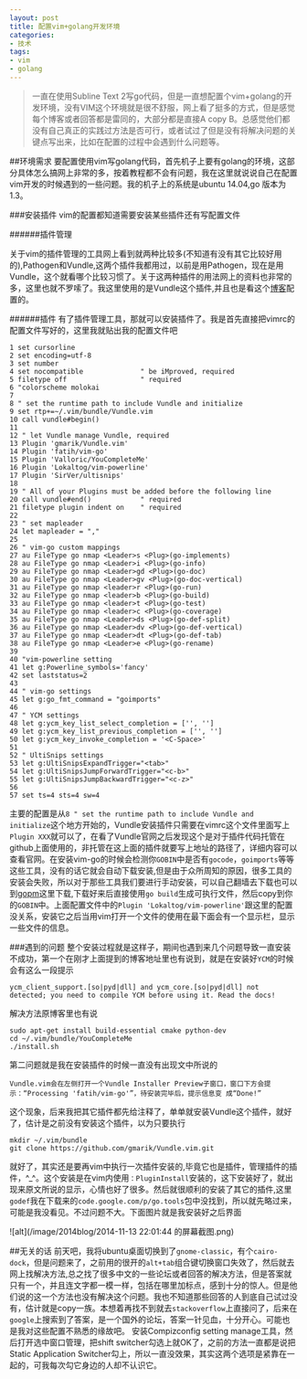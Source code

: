 ```yaml
---
layout: post
title: 配置vim+golang开发环境
categories:
- 技术
tags:
- vim 
- golang
---
```

>一直在使用Subline Text 2写go代码，但是一直想配置个vim+golang的开发环境，没有VIM这个环境就是很不舒服，网上看了挺多的方式，但是感觉每个博客或者回答都是雷同的，大部分都是直接A copy B。总感觉他们都没有自己真正的实践过方法是否可行，或者试过了但是没有将解决问题的关键点写出来，比如在配置的过程中会遇到什么问题等。

##环境需求
要配置使用vim写golang代码，首先机子上要有golang的环境，这部分具体怎么搞网上非常的多，按着教程都不会有问题，我在这里就说说自己在配置vim开发的时候遇到的一些问题。我的机子上的系统是ubuntu 14.04,go 版本为1.3。

###安装插件
vim的配置都知道需要安装某些插件还有写配置文件

######插件管理

关于vim的插件管理的工具网上看到就两种比较多(不知道有没有其它比较好用的),Pathogen和Vundle,这两个插件我都用过，以前是用Pathogen，现在是用Vundle，这个就看哪个比较习惯了。关于这两种插件的用法网上的资料也非常的多，这里也就不罗嗦了。我这里使用的是Vundle这个插件,并且也是看这个[博客](http://tonybai.com/2014/11/07/golang-development-environment-for-vim/)配置的。

######插件
有了插件管理工具，那就可以安装插件了。我是首先直接把vimrc的配置文件写好的，这里我就贴出我的配置文件吧

	1 set cursorline
	2 set encoding=utf-8
  	3 set number
  	4 set nocompatible              " be iMproved, required
  	5 filetype off                  " required
  	6 "colorscheme molokai
  	7 
  	8 " set the runtime path to include Vundle and initialize
  	9 set rtp+=~/.vim/bundle/Vundle.vim
 	10 call vundle#begin()
 	11 
 	12 " let Vundle manage Vundle, required
 	13 Plugin 'gmarik/Vundle.vim'
 	14 Plugin 'fatih/vim-go'
 	15 Plugin 'Valloric/YouCompleteMe'
 	16 Plugin 'Lokaltog/vim-powerline'
 	17 Plugin 'SirVer/ultisnips'
	18 
 	19 " All of your Plugins must be added before the following line
 	20 call vundle#end()            " required
 	21 filetype plugin indent on    " required
 	22 
 	23 " set mapleader
 	24 let mapleader = ","
 	25 
 	26 " vim-go custom mappings
 	27 au FileType go nmap <Leader>s <Plug>(go-implements)
 	28 au FileType go nmap <Leader>i <Plug>(go-info)
 	29 au FileType go nmap <Leader>gd <Plug>(go-doc)
 	30 au FileType go nmap <Leader>gv <Plug>(go-doc-vertical)
 	31 au FileType go nmap <leader>r <Plug>(go-run)
 	32 au FileType go nmap <leader>b <Plug>(go-build)
 	33 au FileType go nmap <leader>t <Plug>(go-test)                     
 	34 au FileType go nmap <leader>c <Plug>(go-coverage)
 	35 au FileType go nmap <Leader>ds <Plug>(go-def-split)
	36 au FileType go nmap <Leader>dv <Plug>(go-def-vertical)
 	37 au FileType go nmap <Leader>dt <Plug>(go-def-tab)
 	38 au FileType go nmap <Leader>e <Plug>(go-rename)
 	39 
 	40 "vim-powerline setting
 	41 let g:Powerline_symbols='fancy'
 	42 set laststatus=2
 	43 
 	44 " vim-go settings
 	45 let g:go_fmt_command = "goimports"
 	46 
 	47 " YCM settings
 	48 let g:ycm_key_list_select_completion = ['', '']
 	49 let g:ycm_key_list_previous_completion = ['', '']
 	50 let g:ycm_key_invoke_completion = '<C-Space>'
 	51                                                                   
 	52 " UltiSnips settings
 	53 let g:UltiSnipsExpandTrigger="<tab>"
	54 let g:UltiSnipsJumpForwardTrigger="<c-b>"
 	55 let g:UltiSnipsJumpBackwardTrigger="<c-z>"
 	56 
 	57 set ts=4 sts=4 sw=4
主要的配置是从`8 " set the runtime path to include Vundle and initialize`这个地方开始的，Vundle安装插件只需要在vimrc这个文件里面写上`Plugin XXX`就可以了，在看了Vundle官网之后发现这个是对于插件代码托管在github上面使用的，非托管在这上面的插件就要写上地址的路径了，详细内容可以查看官网。在安装vim-go的时候会检测你`GOBIN`中是否有`gocode`，`goimports`等等这些工具，没有的话它就会自动下载安装,但是由于众所周知的原因，很多工具的安装会失败，所以对于那些工具我们要进行手动安装，可以自己翻墙去下载也可以到[gopm](http://gopm.io/)这里下载,下载好来后直接使用`go build`生成可执行文件，然后copy到你的`GOBIN`中。上面配置文件中的`Plugin 'Lokaltog/vim-powerline'`跟这里的配置没关系，安装它之后当用vim打开一个文件的使用在最下面会有一个显示栏，显示一些文件的信息。

###遇到的问题
整个安装过程就是这样子，期间也遇到来几个问题导致一直安装不成功，第一个在刚才上面提到的博客地址里也有说到，就是在安装好`YCM`的时候会有这么一段提示

	ycm_client_support.[so|pyd|dll] and ycm_core.[so|pyd|dll] not detected; you need to compile YCM before using it. Read the docs!
解决方法原博客里也有说

	sudo apt-get install build-essential cmake python-dev
	cd ~/.vim/bundle/YouCompleteMe
	./install.sh
第二问题就是我在安装插件的时候一直没有出现文中所说的

	Vundle.vim会在左侧打开一个Vundle Installer Preview子窗口，窗口下方会提示：“Processing 'fatih/vim-go'”，待安装完毕后，提示信息变 成“Done!”
这个现象，后来我把其它插件都先给注释了，单单就安装Vundle这个插件，就好了，估计是之前没有安装这个插件，以为只要执行

	mkdir ~/.vim/bundle
	git clone https://github.com/gmarik/Vundle.vim.git
就好了，其实还是要再vim中执行一次插件安装的,毕竟它也是插件，管理插件的插件，^_^。这个安装是在vim内使用`：PluginInstall`安装的，这下安装好了，就出现来原文所说的显示，心情也好了很多。然后就很顺利的安装了其它的插件,这里`godef`我在下载来的`code.google.com/p/go.tools`包中没找到，所以就先略过来，可能是我没看见。不过问题不大。下面图片就是我安装好之后界面

![alt](/image/2014blog/2014-11-13 22:01:44 的屏幕截图.png)

##无关的话
前天吧，我将ubuntu桌面切换到了`gnome-classic`，有个`cairo-dock`，但是问题来了，之前用的很开的`alt+tab`组合键切换窗口失效了，然后就去网上找解决方法,总之找了很多中文的一些论坛或者回答的解决方法，但是答案就只有一个，并且连文字都一模一样，包括在哪里加标点，感到十分的惊人。但是他们说的这一个方法也没有解决这个问题。我也不知道那些回答的人到底自己试过没有，估计就是copy一族。本想着再找不到就去`stackoverflow`上直接问了，后来在`google`上搜索到了答案，是一个国外的论坛，答案一针见血，十分开心。可能也是我对这些配置不熟悉的缘故吧。
安装Compizconfig setting manage工具，然后打开选中窗口管理，把shift switcher勾选上就OK了，之前的方法一直都是说把Static Application Switcher勾上，所以一直没效果，其实这两个选项是紧靠在一起的，可我每次勾它身边的人却不认识它。
